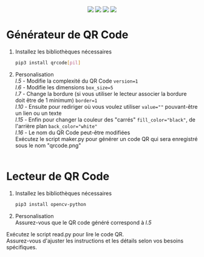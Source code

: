<div align="center">
  <a href="#"><img src="https://img.shields.io/github/followers/papillonlut?label=Followers&style=flat&link=%23"/></a>
  <a href="https://www.buymeacoffee.com/papillonlut"><img src="https://img.shields.io/badge/%E3%85%A4-Buy_Me_Coffee-yellow?logo=buymeacoffee&link=https%3A%2F%2Fwww.buymeacoffee.com%2Fpapillonlut"/></a>
  <a href="#"><img src="https://img.shields.io/github/stars/papillonlut/QRCode?style=flat&label=%E2%AD%90%20Stars&color=yellow&link=%23"/></a>
  <a href="#"><img src="https://img.shields.io/badge/Made_with-%F0%9F%92%96-black?labelColor=%23ff007f&link=%23"/></a>
</div>

# Générateur de QR Code<br>
1. Installez les bibliothèques nécessaires<br>
    ```bash
    pip3 install qrcode[pil]
2. Personalisation<br>
    _l.5_ - Modifie la complexité du QR Code ```version=1```<br>
    _l.6_ - Modifie les dimensions ```box_size=5```<br>
    _l.7_ - Change la bordure (si vous utiliser le lecteur associer la bordure doit être de 1 minimum) ```border=1```<br>
    _l.10_ - Ensuite pour rediriger où vous voulez utiliser ```value=""``` pouvant-être un lien ou un texte<br>
    _l.15_ - Enfin pour changer la couleur des "carrés" ```fill_color="black"```, de l'arrière plan ```back_color="white"```<br>
    _l.16_ - Le nom du QR Code peut-être modifiées<br>
Exécutez le script maker.py pour générer un code QR qui sera enregistré sous le nom "qrcode.png"<br><br>
# Lecteur de QR Code
1. Installez les bibliothèques nécessaires<br>
    ```bash
    pip3 install opencv-python
    
2. Personalisation<br>
    Assurez-vous que le QR code généré correspond à _l.5_<br>

Exécutez le script read.py pour lire le code QR.<br>
Assurez-vous d'ajuster les instructions et les détails selon vos besoins spécifiques.
